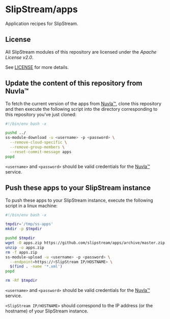 # SlipStream/apps
Application recipes for SlipStream.

## License
All SlipStream modules of this repository are licensed under the *Apache License v2.0*.

See [LICENSE](LICENSE) for more details.

## Update the content of this repository from Nuvla&trade;
To fetch the current version of the apps from [Nuvla&trade;](http://nuv.la), clone this repository and then execute the following script into the directory corresponding to this repository you've just cloned:
```bash
#!/bin/env bash -x

pushd ../
ss-module-download -u <username> -p <password> \
  --remove-cloud-specific \
  --remove-group-members \
  --reset-commit-message apps
popd
```

`<username>` and `<password>` should be valid credentials for the [Nuvla&trade;](http://nuv.la) service.

## Push these apps to your SlipStream instance
To push these apps to your SlipStream instance, execute the following script in a linux machine:
```bash
#!/bin/env bash -x

tmpdir='/tmp/ss-apps'
mkdir -p $tmpdir

pushd $tmpdir
wget -O apps.zip https://github.com/slipstream/apps/archive/master.zip
unzip -o apps.zip
rm -f apps.zip
ss-module-upload -u <username> -p <password> \
  --endpoint=https://<SlipStream IP/HOSTNAME> \
  $(find . -name '*.xml')
popd

rm -Rf $tmpdir
```

`<username>` and `<password>` should be valid credentials for the [Nuvla&trade;](http://nuv.la) service.

`<SlipStream IP/HOSTNAME>` should correspond to the IP address (or the hostname) of your SlipStream instance.

